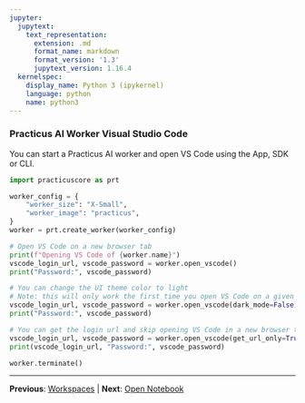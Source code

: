 ```yaml
---
jupyter:
  jupytext:
    text_representation:
      extension: .md
      format_name: markdown
      format_version: '1.3'
      jupytext_version: 1.16.4
  kernelspec:
    display_name: Python 3 (ipykernel)
    language: python
    name: python3
---
```


###  Practicus AI Worker Visual Studio Code

You can start a Practicus AI worker and open VS Code using the App, SDK or CLI.

```python
import practicuscore as prt 

worker_config = {
    "worker_size": "X-Small",
    "worker_image": "practicus",
}
worker = prt.create_worker(worker_config)
```

```python
# Open VS Code on a new browser tab
print(f"Opening VS Code of {worker.name}")
vscode_login_url, vscode_password = worker.open_vscode()
print("Password:", vscode_password)
```

```python
# You can change the UI theme color to light
# Note: this will only work the first time you open VS Code on a given worker
vscode_login_url, vscode_password = worker.open_vscode(dark_mode=False)
print("Password:", vscode_password)
```

```python
# You can get the login url and skip opening VS Code in a new browser tab
vscode_login_url, vscode_password = worker.open_vscode(get_url_only=True)
print(vscode_login_url, "Password:", vscode_password)
```

```python
worker.terminate()
```


---

**Previous**: [Workspaces](workspaces.md) | **Next**: [Open Notebook](open-notebook.md)
